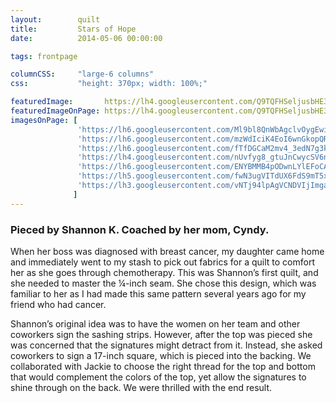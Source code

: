 ```yaml
---
layout:        quilt
title:         Stars of Hope
date:          2014-05-06 00:00:00

tags: frontpage

columnCSS:     "large-6 columns"
css:           "height: 370px; width: 100%;"

featuredImage:       https://lh4.googleusercontent.com/Q9TQFHSeljusbHE34UrNsKCT2dkDTOFZX7QEx-0yXKY=w470
featuredImageOnPage: https://lh4.googleusercontent.com/Q9TQFHSeljusbHE34UrNsKCT2dkDTOFZX7QEx-0yXKY=w1000
imagesOnPage: [
               'https://lh6.googleusercontent.com/Ml9bl8QnWbAgclvOygEwi4U6A0qMw5Al1gAxQmeDLCs=w303',
               'https://lh6.googleusercontent.com/mzWdIciK4EoI6wnGkopQRiWu8IzMdqXwEUcQShtzddI=w303',
               'https://lh6.googleusercontent.com/fTfDGCaM2mv4_3edN7g3krmOjm8qoQ6UvjbIW1iCASA=w303',
               'https://lh4.googleusercontent.com/nUvfyg8_gtuJnCwycSV6nFQKbNNUAAmJ5P-Ipsb1q0Q=w303',
               'https://lh6.googleusercontent.com/ENYBMMB4pODwnLYlEFoCAqIcmqR7FWia8KNYwbbm0R4=w303',
               'https://lh5.googleusercontent.com/fwN3ugVITdUX6FdS9mT5x66nuq3xB3Z32zQN6Do5A0o=w303',
               'https://lh3.googleusercontent.com/vNTj94lpAgVCNDVIjImgaLRwmxVCRL_IuP_Lk2PPaIg=w303'
              ]
---
```


### Pieced by Shannon K. Coached by her mom, Cyndy.

When her boss was diagnosed with breast cancer, my daughter came home and immediately went to my stash to pick out fabrics for a quilt to comfort her as she goes through chemotherapy. This was Shannon’s first quilt, and she needed to master the ¼-inch seam. She chose this design, which was familiar to her as I had made this same pattern several years ago for my friend who had cancer.
 
Shannon’s original idea was to have the women on her team and other coworkers sign the sashing strips. However, after the top was pieced she was concerned that the signatures might detract from it. Instead, she asked coworkers to sign a 17-inch square, which is pieced into the backing. We collaborated with Jackie to choose the right thread for the top and bottom that would complement the colors of the top, yet allow the signatures to shine through on the back. We were thrilled with the end result.
